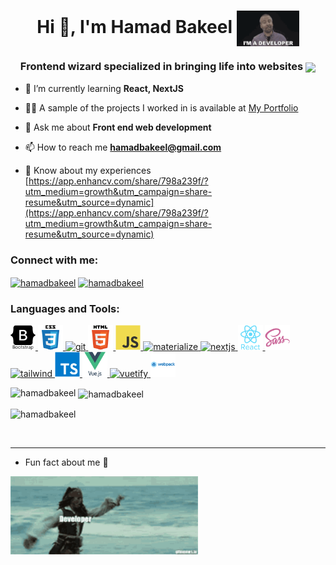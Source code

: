 <h1 align="center">Hi 👋, I'm Hamad Bakeel <img width='100px' align="center" src='https://github.com/HamadBakeel/HamadBakeel/blob/main/im-a-developer.gif' /></h1>
<h3 align="center">Frontend wizard specialized in bringing life into websites 
  <img width='50px' align='center' src='https://github.com/HamadBakeel/HamadBakeel/assets/90466313/9d722085-d02b-4de7-bbd6-b334f31145a2' />
</h3>






- 🌱 I’m currently learning **React, NextJS**

- 👨‍💻 A sample of the projects I worked in is available at <a target='_blank' href='https://hamadbakeel.vercel.app'>My Portfolio</a>

- 💬 Ask me about **Front end web development**

- 📫 How to reach me **hamadbakeel@gmail.com**

- 📄 Know about my experiences [https://app.enhancv.com/share/798a239f/?utm_medium=growth&utm_campaign=share-resume&utm_source=dynamic](https://app.enhancv.com/share/798a239f/?utm_medium=growth&utm_campaign=share-resume&utm_source=dynamic)

<h3 align="left">Connect with me:</h3>
<p align="left">
<a href="https://linkedin.com/in/hamadbakeel" target="blank"><img align="center" src="https://raw.githubusercontent.com/rahuldkjain/github-profile-readme-generator/master/src/images/icons/Social/linked-in-alt.svg" alt="hamadbakeel" height="30" width="40" /></a>
<a href="https://fb.com/hamadbakeel" target="blank"><img align="center" src="https://raw.githubusercontent.com/rahuldkjain/github-profile-readme-generator/master/src/images/icons/Social/facebook.svg" alt="hamadbakeel" height="30" width="40" /></a>
</p>

<h3 align="left">Languages and Tools:</h3>
<p align="left"> <a href="https://getbootstrap.com" target="_blank" rel="noreferrer"> <img src="https://raw.githubusercontent.com/devicons/devicon/master/icons/bootstrap/bootstrap-plain-wordmark.svg" alt="bootstrap" width="40" height="40"/> </a> <a href="https://www.w3schools.com/css/" target="_blank" rel="noreferrer"> <img src="https://raw.githubusercontent.com/devicons/devicon/master/icons/css3/css3-original-wordmark.svg" alt="css3" width="40" height="40"/> </a> <a href="https://git-scm.com/" target="_blank" rel="noreferrer"> <img src="https://www.vectorlogo.zone/logos/git-scm/git-scm-icon.svg" alt="git" width="40" height="40"/> </a> <a href="https://www.w3.org/html/" target="_blank" rel="noreferrer"> <img src="https://raw.githubusercontent.com/devicons/devicon/master/icons/html5/html5-original-wordmark.svg" alt="html5" width="40" height="40"/> </a> <a href="https://developer.mozilla.org/en-US/docs/Web/JavaScript" target="_blank" rel="noreferrer"> <img src="https://raw.githubusercontent.com/devicons/devicon/master/icons/javascript/javascript-original.svg" alt="javascript" width="40" height="40"/> </a> <a href="https://materializecss.com/" target="_blank" rel="noreferrer"> <img src="https://raw.githubusercontent.com/prplx/svg-logos/5585531d45d294869c4eaab4d7cf2e9c167710a9/svg/materialize.svg" alt="materialize" width="40" height="40"/> </a> <a href="https://nextjs.org/" target="_blank" rel="noreferrer"> <img src="https://cdn.worldvectorlogo.com/logos/nextjs-2.svg" alt="nextjs" width="40" height="40"/> </a> <a href="https://reactjs.org/" target="_blank" rel="noreferrer"> <img src="https://raw.githubusercontent.com/devicons/devicon/master/icons/react/react-original-wordmark.svg" alt="react" width="40" height="40"/> </a> <a href="https://sass-lang.com" target="_blank" rel="noreferrer"> <img src="https://raw.githubusercontent.com/devicons/devicon/master/icons/sass/sass-original.svg" alt="sass" width="40" height="40"/> </a> <a href="https://tailwindcss.com/" target="_blank" rel="noreferrer"> <img src="https://www.vectorlogo.zone/logos/tailwindcss/tailwindcss-icon.svg" alt="tailwind" width="40" height="40"/> </a> <a href="https://www.typescriptlang.org/" target="_blank" rel="noreferrer"> <img src="https://raw.githubusercontent.com/devicons/devicon/master/icons/typescript/typescript-original.svg" alt="typescript" width="40" height="40"/> </a> <a href="https://vuejs.org/" target="_blank" rel="noreferrer"> <img src="https://raw.githubusercontent.com/devicons/devicon/master/icons/vuejs/vuejs-original-wordmark.svg" alt="vuejs" width="40" height="40"/> </a> <a href="https://vuetifyjs.com/en/" target="_blank" rel="noreferrer"> <img src="https://bestofjs.org/logos/vuetify.svg" alt="vuetify" width="40" height="40"/> </a> <a href="https://webpack.js.org" target="_blank" rel="noreferrer"> <img src="https://raw.githubusercontent.com/devicons/devicon/d00d0969292a6569d45b06d3f350f463a0107b0d/icons/webpack/webpack-original-wordmark.svg" alt="webpack" width="40" height="40"/> </a> </p>

<p><img align="left" src="https://github-readme-stats.vercel.app/api/top-langs?username=hamadbakeel&show_icons=true&locale=en&layout=compact" alt="hamadbakeel" /></p>

<p>&nbsp;<img align="center" src="https://github-readme-stats.vercel.app/api?username=hamadbakeel&show_icons=true&locale=en&hide=stars" alt="hamadbakeel" /></p>

<p><img align="center" src="https://github-readme-streak-stats.herokuapp.com/?user=hamadbakeel&" alt="hamadbakeel" /></p>

<br />
<hr />

- Fun fact about me 🥸
<img width='300px' src='https://github.com/HamadBakeel/HamadBakeel/blob/main/developer-recruiters.gif' />
